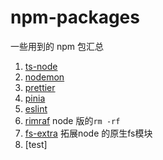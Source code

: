 # npm-packages

一些用到的 npm 包汇总

1. [ts-node](https://www.npmjs.com/package/ts-node)
2. [nodemon](https://www.npmjs.com/package/nodemon)
3. [prettier](https://prettier.io/docs/en/install.html)
4. [pinia](https://pinia.vuejs.org/getting-started.html#installation)
5. [eslint](https://eslint.org/)
6. [rimraf](https://www.npmjs.com/package/rimraf) node 版的`rm -rf`
7. [fs-extra](https://github.com/jprichardson/node-fs-extra) 拓展node 的原生fs模块
8. [test]
